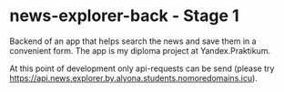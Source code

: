 # news-explorer-back - Stage 1
Backend of an app that helps search the news and save them in a convenient form.
The app is my diploma project at Yandex.Praktikum.

At this point of development only api-requests can be send (please try https://api.news.explorer.by.alyona.students.nomoredomains.icu).

